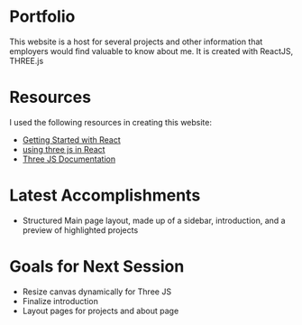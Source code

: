 ﻿# Portfolio

This website is a host for several projects and other information that employers would find valuable to know about me. It is created with ReactJS, THREE.js

# Resources

I used the following resources in creating this website:
 - [Getting Started with React](https://facebook.github.io/create-react-app/docs/getting-started)
 - [using three js in React](https://medium.com/@colesayershapiro/using-three-js-in-react-6cb71e87bdf4)
 - [Three JS Documentation](https://threejs.org/docs/index.html#manual/en/introduction/Creating-a-scene)

# Latest Accomplishments
 - Structured Main page layout, made up of a sidebar, introduction, and a preview of highlighted projects

# Goals for Next Session
 - Resize canvas dynamically for Three JS
 - Finalize introduction
 - Layout pages for projects and about page
